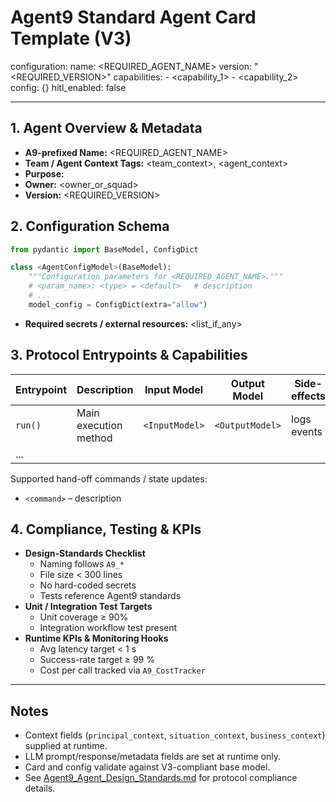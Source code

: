 # Agent9 Standard Agent Card Template (V3)

configuration:
  name: <REQUIRED_AGENT_NAME>
  version: "<REQUIRED_VERSION>"
  capabilities:
    - <capability_1>
    - <capability_2>
  config: {}
  hitl_enabled: false

---

## 1. Agent Overview & Metadata
- **A9-prefixed Name:** <REQUIRED_AGENT_NAME>
- **Team / Agent Context Tags:** <team_context>, <agent_context>
- **Purpose:** <one-sentence purpose statement>
- **Owner:** <owner_or_squad>
- **Version:** <REQUIRED_VERSION>

## 2. Configuration Schema
```python
from pydantic import BaseModel, ConfigDict

class <AgentConfigModel>(BaseModel):
    """Configuration parameters for <REQUIRED_AGENT_NAME>."""
    # <param_name>: <type> = <default>   # description
    # ...
    model_config = ConfigDict(extra="allow")
```
- **Required secrets / external resources:** <list_if_any>

## 3. Protocol Entrypoints & Capabilities
| Entrypoint | Description | Input Model | Output Model | Side-effects |
|------------|-------------|-------------|--------------|--------------|
| `run()` | Main execution method | `<InputModel>` | `<OutputModel>` | logs events |
| ... | | | | |

Supported hand-off commands / state updates:
- `<command>` – description

## 4. Compliance, Testing & KPIs
- **Design-Standards Checklist**
  - Naming follows `A9_*`
  - File size < 300 lines
  - No hard-coded secrets
  - Tests reference Agent9 standards
- **Unit / Integration Test Targets**
  - Unit coverage ≥ 90%
  - Integration workflow test present
- **Runtime KPIs & Monitoring Hooks**
  - Avg latency target < 1 s
  - Success-rate target ≥ 99 %
  - Cost per call tracked via `A9_CostTracker`

---

## Notes
- Context fields (`principal_context`, `situation_context`, `business_context`) supplied at runtime.
- LLM prompt/response/metadata fields are set at runtime only.
- Card and config validate against V3-compliant base model.
- See [Agent9_Agent_Design_Standards.md](../../docs/Agent9_Agent_Design_Standards.md) for protocol compliance details.

